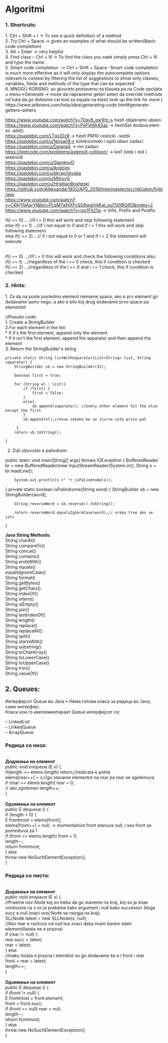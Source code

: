# <h1>Algoritmi </h1>
  
  <h3> 1. Shortcuts: </h3>
 1. Ctrl + Shift + I -> To see a quick definition of a method <br>
 2. Try Ctrl + Space -> gives an examples of what should be written(Basic code completion)<br>
 3. Alt + Enter -> very helpful<br>
 4. Find class – Ctrl + N -> To find the class you seek simply press Ctrl + N and type the name.<br>
 5. Smart code completion –> Ctrl + Shift + Space -Smart code completion is much more effective as it will only display the autocomplete options relevant to context by filtering the list of suggestions to show only classes, variables, fields and methods of the type that can be expected<br>
 6. MNOGU KORISNO: so gluvceto postaveno na klasata pa na Code opcijata u menu->Generate -> moze da napraveme geteri seteri da override methods od tuka da go dobieme cel kod za equals na klasi( look up the link for more )
 https://www.jetbrains.com/help/idea/generating-code.html#generate-getters-setters<br>

https://www.youtube.com/watch?v=70qy6_gw1Hc-> hesh objasneno ubavo<br>
https://www.youtube.com/watch?v=PeFyhRr42ac -> heshSet dodava elem so .add() <br> 
https://pastebin.com/LTjxUDz8 -> hesh PM10 cesticki -vezbi<br>
https://pastebin.com/u/fensa08-> kolokviumski i ispiti ubavi zadaci<br>
https://pastebin.com/u/DajanaS -> mn zadaci <br>
https://leetcode.com/problems/asteroid-collision/ -> kol1 (stek i red ) asteroidi<br>
https://pastebin.com/u/SlamkovD<br>
https://pastebin.com/u/Andziev<br>
https://pastebin.com/u/ekrajchevska<br>
https://pastebin.com/u/MitrovG<br>
https://pastebin.com/u/HristijanBosheski<br>
https://github.com/Aleksandar1932/APS_2019/tree/master/src/mk/ukim/finki/aps<br>
https://www.youtube.com/watch?v=C6KjYbAarYI&list=PLqM7alHXFySG6wgjVeEat_ouTIi0IBQ6D&index=2<br>
https://www.youtube.com/watch?v=jos1Flt21is -> Infix, Prefix and Postfix <br>



if(i == 0) ... //if i = 0 this will work and skip following statement<br>
else if(i == 1) ...//if i not equal to 0 and if i = 1 this will work and skip following statement<br>
else if(i == 2) ...// if i not equal to 0 or 1 and if i = 2 the statement will execute<br><br>


if(i == 0) ...//if i = 0 this will work and check the following conditions also<br>
if(i == 1) ...//regardless of the i == 0 check, this if condition is checked<br>
if(i == 2) ...//regardless of the i == 0 and i == 1 check, this if condition is checked<br>



<h3> 2. Hints:</h3>
 1. Za da na posle poslednio element nemame space, ako e prv element go dodavame samo nego, 
  a ako e bilo koj drug dodavame prvo space pa elementot
  
  //Pseudo code:<br>
     1. Create a StringBuilder<br>
     2.For each element in the list:<br>
     *       if it's the first element, append only the element<br>
     *       if it isn't the first element, append the separator and then append the element<br>
     3. Return the StringBuilder's string <br>

    private static String listWithSeparator(List<String> list, String separator) {
        StringBuilder sb = new StringBuilder(32);

        boolean first = true;

        for (String el : list){
            if (first) {
                first = false;
            }
            else{
                sb.append(separator); //every other element hit the else except the first
            }
            sb.append(el);//ovoa sekako ke se izvrse uste prvio pat

         }
        return sb.toString();

    }
    
 2. Dali zbovceto e palindrom:
 
  public static void main(String[] args) throws IOException {
 BufferedReader br = new BufferedReader(new InputStreamReader(System.in));
        String s = br.readLine();

        System.out.println(s +" "+ isPalindrome(s));
 }
  private static boolean isPalindrome(String word) {
        StringBuilder sb = new StringBuilder(word);

        String reverseWord = sb.reverse().toString();

        return reverseWord.equalsIgnoreCase(word);// vraka true ako se isti

    }
    
    
<b>Java String Methods: </b> <br>
String charAt()<br>
String compareTo()<br>
String concat()<br>
String contains()<br>
String endsWith()<br>
String equals()<br>
equalsIgnoreCase()<br>
String format()<br>
String getBytes()<br>
String getChars()<br>
String indexOf()<br>
String intern()<br>
String isEmpty()<br>
String join()<br>
String lastIndexOf()<br>
String length()<br>
String replace()<br>
String replaceAll()<br>
String split()<br>
String startsWith()<br>
String substring()<br>
String toCharArray()<br>
String toLowerCase()<br>
String toUpperCase()<br>
String trim()<br>
String valueOf()<br>


<h2> 2. Queues:</h2>
Интерфејсот Queue во Java
• Нема готова класа за редица во Java, само интерфејс.<br>
Класи кои го имплементираат Queue интерфејсот се:<br>

– LinkedList<br>
– LinkedQueue<br>
– ArrayQueue<br>

<h3>Редица со низа:</h3><br>
<b>Додавање на елемент</b><br>
public void enqueue (E x) { <br>
if(length == elems.length) return;//redicata e polna<br>
elems[rear++] = x;//go stavame elementot na rear pa rear se zgolemuva <br>
if (rear == elems.length) rear = 0;<br>// ako zgolemen
length++;<br>
}<br>
<br>
<b>Oдзимање на елемент</b><br>
public E dequeue () {<br>
if (length > 0) {<br>
E frontmost = elems[front];<br>
elems[front++] = null; -> momentalniot front stanuva null, i sea front se pomestuva za 1<br>
if (front == elems.length) front = 0;<br>
length--;<br>
return frontmost;<br>
} else<br>
throw new NoSuchElementException();<br>
} <br>
<h3>Редица со листа:</h3><br>
<b>Додавање на елемент</b><br>
public void enqueue (E x) {<br>
//Praeme nov Node koj so treba da go staveme na kraj, koj so ja imae vrednosta na x so ja prakame kako argument i null kako successor (koga succ e null znaci ovoj Node se naogja na kraj).<br>
SLLNode<E> latest = new SLLNode<E>(x, null);<br>
//Ako rear e razlicno od null toa znaci deka imam barem eden element(listata ne e prazna) <br> 
if (rear != null) {<br>
rear.succ = latest;<br>
rear = latest;<br>
} else<br>
//inaku listata e prazna i elemetot so go dodavame ke e i front i rear<br>  
front = rear = latest;<br>
length++;<br>
}<br>
  <br>
  <b>Oдзимање на елемент</b><br>
public E dequeue () {<br>
if (front != null) {<br>
E frontmost = front.element;<br>
front = front.succ;<br>
if (front == null) rear = null;<br>
length--;<br>
return frontmost;<br>
} else<br>
throw new NoSuchElementException();<br>
}<br>
  <br>
